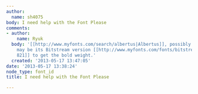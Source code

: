 ```yaml
---
author:
  name: sh4075
body: I need help with the Font Please
comments:
- author:
    name: Ryuk
  body: '[[http://www.myfonts.com/search/albertus|Albertus]], possibly squooshed and
    may be its Bitstream version [[http://www.myfonts.com/fonts/bitstream/flareserif-821|Flareserif
    821]] to get the bold weight.'
  created: '2013-05-17 13:47:05'
date: '2013-05-17 13:38:24'
node_type: font_id
title: I need help with the Font Please

---
```

